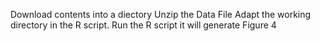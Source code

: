 Download contents into a diectory
Unzip the Data File
Adapt the working directory in the R script.
Run the R script it will generate Figure 4
